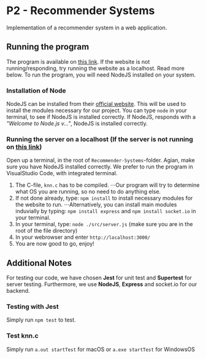 # P2 - Recommender Systems
Implementation of a recommender system in a web application.

## Running the program
The program is available on [this link](http://130.226.98.22:3000/).
If the website is not running/responding, try running the website as a localhost. Read more below.
To run the program, you will need NodeJS installed on your system.

### Installation of Node
NodeJS can be installed from their [official website](https://nodejs.org/en/download/). This will be used to install the modules necessary for our project. You can type `node` in your terminal, to see if NodeJS is installed correctly. If NodeJS, responds with a *"Welcome to Node.js v..."*, NodeJS is installed correctly.

### Running the server on a localhost (If the server is not running on [this link](http://130.226.98.22:3000/))
Open up a terminal, in the root of `Recommender-Systems`-folder. Agian, make sure you have NodeJS installed correctly.
We prefer to run the program in VisualStudio Code, with integrated terminal.
1. The C-file, `knn.c` has to be compiled. 
⋅⋅⋅Our program will try to determine what OS you are running, so no need to do anything else.
2. If not done already, type: `npm install` to install necessary modules for the website to run.
⋅⋅⋅Alternatively, you can install main modules induvially by typing: `npm install express` and `npm install socket.io` in your terminal.
3. In your terminal, type: `node ./src/server.js` (make sure you are in the root of the file directory)
4. In your webrowser and enter `http://localhost:3000/`
5. You are now good to go, enjoy!

## Additional Notes
For testing our code, we have chosen **Jest** for unit test and **Supertest** for server testing.
Furthermore, we use **NodeJS**, **Express** and socket.io for our backend.

### Testing with Jest
Simply run `npm test` to test.

### Test knn.c
Simply run `a.out startTest` for macOS or `a.exe startTest` for WindowsOS
